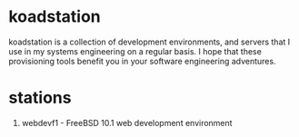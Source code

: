 # koadstation

koadstation is a collection of development environments, and servers that I use in my systems engineering on a regular basis. I hope that these provisioning tools benefit you in your software engineering adventures.

# stations

1. webdevf1 - FreeBSD 10.1 web development environment
